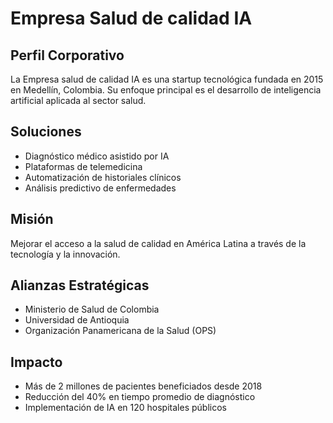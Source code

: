 # Empresa Salud de calidad IA

## Perfil Corporativo

La Empresa salud de calidad IA es una startup tecnológica fundada en 2015 en Medellín, Colombia. Su enfoque principal es el desarrollo de inteligencia artificial aplicada al sector salud.

## Soluciones

- Diagnóstico médico asistido por IA
- Plataformas de telemedicina
- Automatización de historiales clínicos
- Análisis predictivo de enfermedades

## Misión

Mejorar el acceso a la salud de calidad en América Latina a través de la tecnología y la innovación.

## Alianzas Estratégicas

- Ministerio de Salud de Colombia
- Universidad de Antioquia
- Organización Panamericana de la Salud (OPS)

## Impacto

- Más de 2 millones de pacientes beneficiados desde 2018
- Reducción del 40% en tiempo promedio de diagnóstico
- Implementación de IA en 120 hospitales públicos
